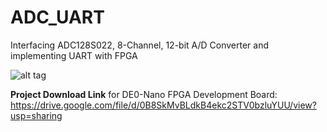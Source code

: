 # ADC_UART
Interfacing ADC128S022, 8-Channel, 12-bit A/D Converter and implementing UART with FPGA

![alt tag](https://s8.postimg.org/a53r49ped/RTL.png)

<b>Project Download Link</b> for DE0-Nano FPGA Development Board:
https://drive.google.com/file/d/0B8SkMvBLdkB4ekc2STV0bzluYUU/view?usp=sharing
